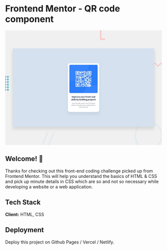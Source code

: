 # Frontend Mentor - QR code component

![Design preview for the QR code component](./design/desktop-preview.jpg)

## Welcome! 👋

Thanks for checking out this front-end coding challenge picked up from Frontend Mentor. This will help you understand the basics of HTML & CSS and pick up minute details in CSS which are so and not so necessary while developing a website or a web application.

## Tech Stack

**Client:** HTML, CSS

## Deployment

Deploy this project on Github Pages / Vercel / Netlify.